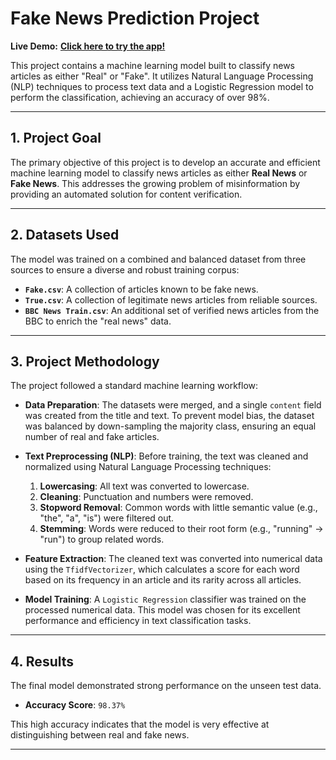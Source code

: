 # Fake News Prediction Project

**Live Demo:** [**Click here to try the app!**](https://veritasnewsdetector-nnxb7kapp6jspfutb7xd28j.streamlit.app/)

This project contains a machine learning model built to classify news articles as either "Real" or "Fake". It utilizes Natural Language Processing (NLP) techniques to process text data and a Logistic Regression model to perform the classification, achieving an accuracy of over 98%.

---

## 1. Project Goal

The primary objective of this project is to develop an accurate and efficient machine learning model to classify news articles as either **Real News** or **Fake News**. This addresses the growing problem of misinformation by providing an automated solution for content verification.

---

## 2. Datasets Used

The model was trained on a combined and balanced dataset from three sources to ensure a diverse and robust training corpus:

* **`Fake.csv`**: A collection of articles known to be fake news.
* **`True.csv`**: A collection of legitimate news articles from reliable sources.
* **`BBC News Train.csv`**: An additional set of verified news articles from the BBC to enrich the "real news" data.

---

## 3. Project Methodology

The project followed a standard machine learning workflow:

* **Data Preparation**: The datasets were merged, and a single `content` field was created from the title and text. To prevent model bias, the dataset was balanced by down-sampling the majority class, ensuring an equal number of real and fake articles.

* **Text Preprocessing (NLP)**: Before training, the text was cleaned and normalized using Natural Language Processing techniques:
  1. **Lowercasing**: All text was converted to lowercase.
  2. **Cleaning**: Punctuation and numbers were removed.
  3. **Stopword Removal**: Common words with little semantic value (e.g., "the", "a", "is") were filtered out.
  4. **Stemming**: Words were reduced to their root form (e.g., "running" -> "run") to group related words.

* **Feature Extraction**: The cleaned text was converted into numerical data using the `TfidfVectorizer`, which calculates a score for each word based on its frequency in an article and its rarity across all articles.

* **Model Training**: A `Logistic Regression` classifier was trained on the processed numerical data. This model was chosen for its excellent performance and efficiency in text classification tasks.

---

## 4. Results

The final model demonstrated strong performance on the unseen test data.

* **Accuracy Score**: `98.37%`

This high accuracy indicates that the model is very effective at distinguishing between real and fake news.

---
